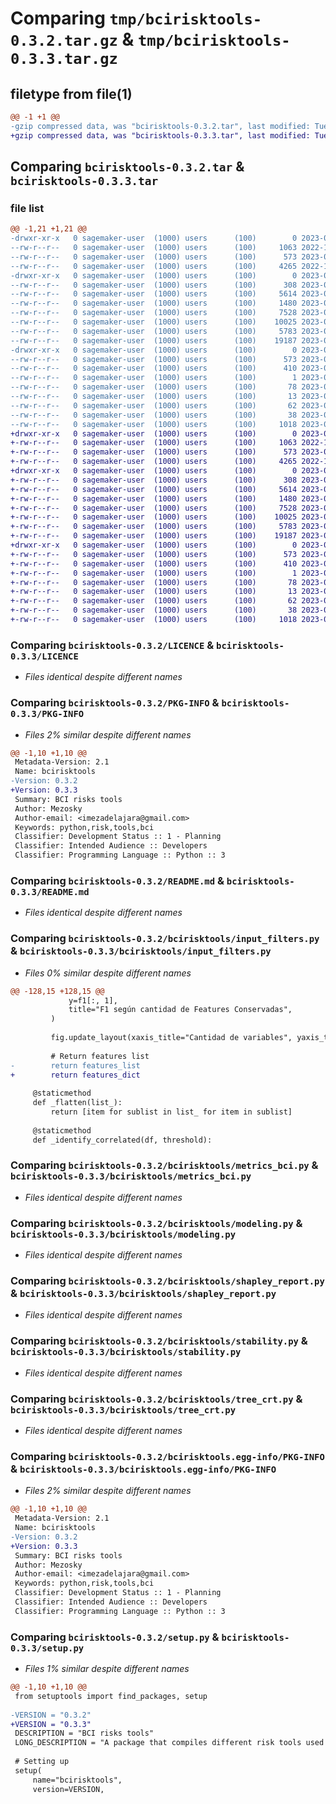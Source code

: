 # Comparing `tmp/bcirisktools-0.3.2.tar.gz` & `tmp/bcirisktools-0.3.3.tar.gz`

## filetype from file(1)

```diff
@@ -1 +1 @@
-gzip compressed data, was "bcirisktools-0.3.2.tar", last modified: Tue Jun  6 19:11:17 2023, max compression
+gzip compressed data, was "bcirisktools-0.3.3.tar", last modified: Tue Jun  6 19:22:38 2023, max compression
```

## Comparing `bcirisktools-0.3.2.tar` & `bcirisktools-0.3.3.tar`

### file list

```diff
@@ -1,21 +1,21 @@
-drwxr-xr-x   0 sagemaker-user  (1000) users      (100)        0 2023-06-06 19:11:17.462000 bcirisktools-0.3.2/
--rw-r--r--   0 sagemaker-user  (1000) users      (100)     1063 2022-10-12 10:00:20.000000 bcirisktools-0.3.2/LICENCE
--rw-r--r--   0 sagemaker-user  (1000) users      (100)      573 2023-06-06 19:11:17.455000 bcirisktools-0.3.2/PKG-INFO
--rw-r--r--   0 sagemaker-user  (1000) users      (100)     4265 2022-12-02 15:48:25.000000 bcirisktools-0.3.2/README.md
-drwxr-xr-x   0 sagemaker-user  (1000) users      (100)        0 2023-06-06 19:11:17.331000 bcirisktools-0.3.2/bcirisktools/
--rw-r--r--   0 sagemaker-user  (1000) users      (100)      308 2023-03-02 03:02:45.000000 bcirisktools-0.3.2/bcirisktools/__init__.py
--rw-r--r--   0 sagemaker-user  (1000) users      (100)     5614 2023-06-06 19:10:20.000000 bcirisktools-0.3.2/bcirisktools/input_filters.py
--rw-r--r--   0 sagemaker-user  (1000) users      (100)     1480 2023-03-02 03:02:45.000000 bcirisktools-0.3.2/bcirisktools/metrics_bci.py
--rw-r--r--   0 sagemaker-user  (1000) users      (100)     7528 2023-03-02 03:02:45.000000 bcirisktools-0.3.2/bcirisktools/modeling.py
--rw-r--r--   0 sagemaker-user  (1000) users      (100)    10025 2023-03-23 00:01:50.000000 bcirisktools-0.3.2/bcirisktools/shapley_report.py
--rw-r--r--   0 sagemaker-user  (1000) users      (100)     5783 2023-05-09 16:19:37.000000 bcirisktools-0.3.2/bcirisktools/stability.py
--rw-r--r--   0 sagemaker-user  (1000) users      (100)    19187 2023-05-09 13:13:17.000000 bcirisktools-0.3.2/bcirisktools/tree_crt.py
-drwxr-xr-x   0 sagemaker-user  (1000) users      (100)        0 2023-06-06 19:11:17.432000 bcirisktools-0.3.2/bcirisktools.egg-info/
--rw-r--r--   0 sagemaker-user  (1000) users      (100)      573 2023-06-06 19:11:16.000000 bcirisktools-0.3.2/bcirisktools.egg-info/PKG-INFO
--rw-r--r--   0 sagemaker-user  (1000) users      (100)      410 2023-06-06 19:11:16.000000 bcirisktools-0.3.2/bcirisktools.egg-info/SOURCES.txt
--rw-r--r--   0 sagemaker-user  (1000) users      (100)        1 2023-06-06 19:11:16.000000 bcirisktools-0.3.2/bcirisktools.egg-info/dependency_links.txt
--rw-r--r--   0 sagemaker-user  (1000) users      (100)       78 2023-06-06 19:11:16.000000 bcirisktools-0.3.2/bcirisktools.egg-info/requires.txt
--rw-r--r--   0 sagemaker-user  (1000) users      (100)       13 2023-06-06 19:11:16.000000 bcirisktools-0.3.2/bcirisktools.egg-info/top_level.txt
--rw-r--r--   0 sagemaker-user  (1000) users      (100)       62 2023-03-02 03:02:45.000000 bcirisktools-0.3.2/pyproject.toml
--rw-r--r--   0 sagemaker-user  (1000) users      (100)       38 2023-06-06 19:11:17.466000 bcirisktools-0.3.2/setup.cfg
--rw-r--r--   0 sagemaker-user  (1000) users      (100)     1018 2023-06-06 19:11:11.000000 bcirisktools-0.3.2/setup.py
+drwxr-xr-x   0 sagemaker-user  (1000) users      (100)        0 2023-06-06 19:22:38.307000 bcirisktools-0.3.3/
+-rw-r--r--   0 sagemaker-user  (1000) users      (100)     1063 2022-10-12 10:00:20.000000 bcirisktools-0.3.3/LICENCE
+-rw-r--r--   0 sagemaker-user  (1000) users      (100)      573 2023-06-06 19:22:38.300000 bcirisktools-0.3.3/PKG-INFO
+-rw-r--r--   0 sagemaker-user  (1000) users      (100)     4265 2022-12-02 15:48:25.000000 bcirisktools-0.3.3/README.md
+drwxr-xr-x   0 sagemaker-user  (1000) users      (100)        0 2023-06-06 19:22:38.158000 bcirisktools-0.3.3/bcirisktools/
+-rw-r--r--   0 sagemaker-user  (1000) users      (100)      308 2023-03-02 03:02:45.000000 bcirisktools-0.3.3/bcirisktools/__init__.py
+-rw-r--r--   0 sagemaker-user  (1000) users      (100)     5614 2023-06-06 19:20:34.000000 bcirisktools-0.3.3/bcirisktools/input_filters.py
+-rw-r--r--   0 sagemaker-user  (1000) users      (100)     1480 2023-03-02 03:02:45.000000 bcirisktools-0.3.3/bcirisktools/metrics_bci.py
+-rw-r--r--   0 sagemaker-user  (1000) users      (100)     7528 2023-03-02 03:02:45.000000 bcirisktools-0.3.3/bcirisktools/modeling.py
+-rw-r--r--   0 sagemaker-user  (1000) users      (100)    10025 2023-03-23 00:01:50.000000 bcirisktools-0.3.3/bcirisktools/shapley_report.py
+-rw-r--r--   0 sagemaker-user  (1000) users      (100)     5783 2023-05-09 16:19:37.000000 bcirisktools-0.3.3/bcirisktools/stability.py
+-rw-r--r--   0 sagemaker-user  (1000) users      (100)    19187 2023-05-09 13:13:17.000000 bcirisktools-0.3.3/bcirisktools/tree_crt.py
+drwxr-xr-x   0 sagemaker-user  (1000) users      (100)        0 2023-06-06 19:22:38.266000 bcirisktools-0.3.3/bcirisktools.egg-info/
+-rw-r--r--   0 sagemaker-user  (1000) users      (100)      573 2023-06-06 19:22:37.000000 bcirisktools-0.3.3/bcirisktools.egg-info/PKG-INFO
+-rw-r--r--   0 sagemaker-user  (1000) users      (100)      410 2023-06-06 19:22:37.000000 bcirisktools-0.3.3/bcirisktools.egg-info/SOURCES.txt
+-rw-r--r--   0 sagemaker-user  (1000) users      (100)        1 2023-06-06 19:22:37.000000 bcirisktools-0.3.3/bcirisktools.egg-info/dependency_links.txt
+-rw-r--r--   0 sagemaker-user  (1000) users      (100)       78 2023-06-06 19:22:37.000000 bcirisktools-0.3.3/bcirisktools.egg-info/requires.txt
+-rw-r--r--   0 sagemaker-user  (1000) users      (100)       13 2023-06-06 19:22:37.000000 bcirisktools-0.3.3/bcirisktools.egg-info/top_level.txt
+-rw-r--r--   0 sagemaker-user  (1000) users      (100)       62 2023-03-02 03:02:45.000000 bcirisktools-0.3.3/pyproject.toml
+-rw-r--r--   0 sagemaker-user  (1000) users      (100)       38 2023-06-06 19:22:38.312000 bcirisktools-0.3.3/setup.cfg
+-rw-r--r--   0 sagemaker-user  (1000) users      (100)     1018 2023-06-06 19:22:23.000000 bcirisktools-0.3.3/setup.py
```

### Comparing `bcirisktools-0.3.2/LICENCE` & `bcirisktools-0.3.3/LICENCE`

 * *Files identical despite different names*

### Comparing `bcirisktools-0.3.2/PKG-INFO` & `bcirisktools-0.3.3/PKG-INFO`

 * *Files 2% similar despite different names*

```diff
@@ -1,10 +1,10 @@
 Metadata-Version: 2.1
 Name: bcirisktools
-Version: 0.3.2
+Version: 0.3.3
 Summary: BCI risks tools
 Author: Mezosky
 Author-email: <imezadelajara@gmail.com>
 Keywords: python,risk,tools,bci
 Classifier: Development Status :: 1 - Planning
 Classifier: Intended Audience :: Developers
 Classifier: Programming Language :: Python :: 3
```

### Comparing `bcirisktools-0.3.2/README.md` & `bcirisktools-0.3.3/README.md`

 * *Files identical despite different names*

### Comparing `bcirisktools-0.3.2/bcirisktools/input_filters.py` & `bcirisktools-0.3.3/bcirisktools/input_filters.py`

 * *Files 0% similar despite different names*

```diff
@@ -128,15 +128,15 @@
             y=f1[:, 1],
             title="F1 según cantidad de Features Conservadas",
         )
 
         fig.update_layout(xaxis_title="Cantidad de variables", yaxis_title="F1 Score")
 
         # Return features list
-        return features_list
+        return features_dict
 
     @staticmethod
     def _flatten(list_):
         return [item for sublist in list_ for item in sublist]
 
     @staticmethod
     def _identify_correlated(df, threshold):
```

### Comparing `bcirisktools-0.3.2/bcirisktools/metrics_bci.py` & `bcirisktools-0.3.3/bcirisktools/metrics_bci.py`

 * *Files identical despite different names*

### Comparing `bcirisktools-0.3.2/bcirisktools/modeling.py` & `bcirisktools-0.3.3/bcirisktools/modeling.py`

 * *Files identical despite different names*

### Comparing `bcirisktools-0.3.2/bcirisktools/shapley_report.py` & `bcirisktools-0.3.3/bcirisktools/shapley_report.py`

 * *Files identical despite different names*

### Comparing `bcirisktools-0.3.2/bcirisktools/stability.py` & `bcirisktools-0.3.3/bcirisktools/stability.py`

 * *Files identical despite different names*

### Comparing `bcirisktools-0.3.2/bcirisktools/tree_crt.py` & `bcirisktools-0.3.3/bcirisktools/tree_crt.py`

 * *Files identical despite different names*

### Comparing `bcirisktools-0.3.2/bcirisktools.egg-info/PKG-INFO` & `bcirisktools-0.3.3/bcirisktools.egg-info/PKG-INFO`

 * *Files 2% similar despite different names*

```diff
@@ -1,10 +1,10 @@
 Metadata-Version: 2.1
 Name: bcirisktools
-Version: 0.3.2
+Version: 0.3.3
 Summary: BCI risks tools
 Author: Mezosky
 Author-email: <imezadelajara@gmail.com>
 Keywords: python,risk,tools,bci
 Classifier: Development Status :: 1 - Planning
 Classifier: Intended Audience :: Developers
 Classifier: Programming Language :: Python :: 3
```

### Comparing `bcirisktools-0.3.2/setup.py` & `bcirisktools-0.3.3/setup.py`

 * *Files 1% similar despite different names*

```diff
@@ -1,10 +1,10 @@
 from setuptools import find_packages, setup
 
-VERSION = "0.3.2"
+VERSION = "0.3.3"
 DESCRIPTION = "BCI risks tools"
 LONG_DESCRIPTION = "A package that compiles different risk tools used by BCI bank."
 
 # Setting up
 setup(
     name="bcirisktools",
     version=VERSION,
```

